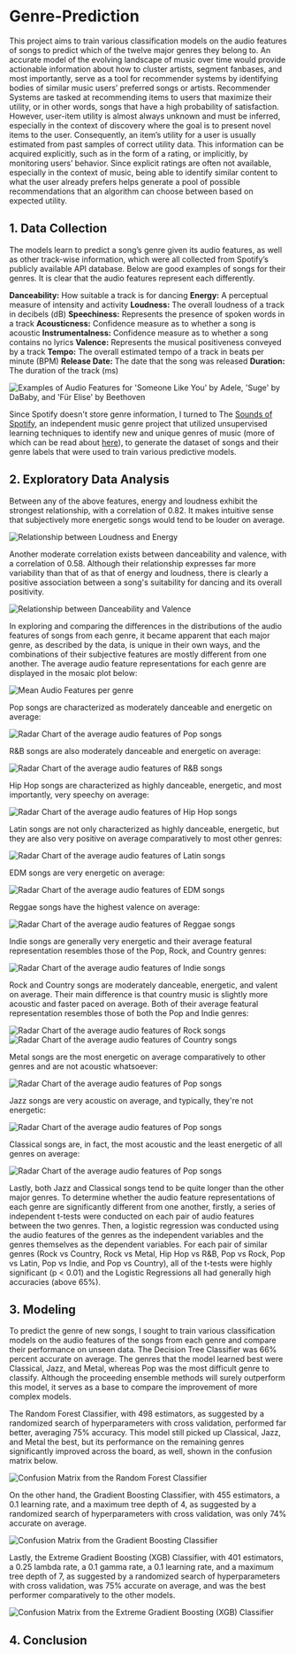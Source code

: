 # Genre-Prediction

This project aims to train various classification models on the audio features of songs to predict which of the twelve major genres they belong to. An accurate model of the evolving landscape of music over time would provide actionable information about how to cluster artists, segment fanbases, and most importantly, serve as a tool for recommender systems by identifying bodies of similar music users’ preferred songs or artists. Recommender Systems are tasked at recommending items to users that maximize their utility, or in other words, songs that have a high probability of satisfaction. However, user-item utility is almost always unknown and must be inferred, especially in the context of discovery where the goal is to present novel items to the user. Consequently, an item’s utility for a user is usually estimated from past samples of correct utility data. This information can be acquired explicitly, such as in the form of a rating, or implicitly, by monitoring users’ behavior. Since explicit ratings are often not available, especially in the context of music, being able to identify similar content to what the user already prefers helps generate a pool of possible recommendations that an algorithm can choose between based on expected utility. 

## 1. Data Collection

The models learn to predict a song’s genre given its audio features, as well as other track-wise information, which were all collected from Spotify’s publicly available API database. Below are good examples of songs for their genres. It is clear that the audio features represent each differently.

**Danceability:** How suitable a track is for dancing
**Energy:** A perceptual measure of intensity and activity
**Loudness:** The overall loudness of a track in decibels (dB)
**Speechiness:** Represents the presence of spoken words in a track
**Acousticness:** Confidence measure as to whether a song is acoustic
**Instrumentalness:** Confidence measure as to whether a song contains no lyrics
**Valence:** Represents the musical positiveness conveyed by a track
**Tempo:** The overall estimated tempo of a track in beats per minute (BPM)
**Release Date:** The date that the song was released
**Duration:** The duration of the track (ms)

![Examples of Audio Features for 'Someone Like You' by Adele, 'Suge' by DaBaby, and 'Für Elise' by Beethoven](images/audio_features.png)

Since Spotify doesn't store genre information, I turned to The [Sounds of Spotify](https://open.spotify.com/user/thesoundsofspotify), an independent music genre project that utilized unsupervised learning techniques to identify new and unique genres of music (more of which can be read about [here](https://artists.spotify.com/blog/how-spotify-discovers-the-genres-of-tomorrow)), to generate the dataset of songs and their genre labels that were used to train various predictive models. 

## 2. Exploratory Data Analysis

Between any of the above features, energy and loudness exhibit the strongest relationship, with a correlation of 0.82. It makes intuitive sense that subjectively more energetic songs would tend to be louder on average. 

![Relationship between Loudness and Energy](images/energyVSloudness.png)

Another moderate correlation exists between danceability and valence, with a correlation of 0.58. Although their relationship expresses far more variability than that of as that of energy and loudness, there is clearly a positive association between a song's suitability for dancing and its overall positivity.

![Relationship between Danceability and Valence](images/danceabilityVSvalence.png)

In exploring and comparing the differences in the distributions of the audio features of songs from each genre, it became apparent that each major genre, as described by the data, is unique in their own ways, and the combinations of their subjective features are mostly different from one another. The average audio feature representations for each genre are displayed in the mosaic plot below:

![Mean Audio Features per genre](images/mosaicAudioFeatures.png)

Pop songs are characterized as moderately danceable and energetic on average:

![Radar Chart of the average audio features of Pop songs](images/pop.png)

R&B songs are also moderately danceable and energetic on average:

![Radar Chart of the average audio features of R&B songs](images/r&b.png)

Hip Hop songs are characterized as highly danceable, energetic, and most importantly, very speechy on average:

![Radar Chart of the average audio features of Hip Hop songs](images/hiphop.png)

Latin songs are not only characterized as highly danceable, energetic, but they are also very positive on average comparatively to most other genres:

![Radar Chart of the average audio features of Latin songs](images/latin.png)

EDM songs are very energetic on average:

![Radar Chart of the average audio features of EDM songs](images/edm.png)

Reggae songs have the highest valence on average:

![Radar Chart of the average audio features of Reggae songs](images/reggae.png)

Indie songs are generally very energetic and their average featural representation resembles those of the Pop, Rock, and Country genres:

![Radar Chart of the average audio features of Indie songs](images/indie.png)

Rock and Country songs are moderately danceable, energetic, and valent on average. Their main difference is that country music is slightly more acoustic and faster paced on average. Both of their average featural representation resembles those of both the Pop and Indie genres:

![Radar Chart of the average audio features of Rock songs](images/rock.png)
![Radar Chart of the average audio features of Country songs](images/country.png)

Metal songs are the most energetic on average comparatively to other genres and are not acoustic whatsoever:

![Radar Chart of the average audio features of Pop songs](images/metal.png)

Jazz songs are very acoustic on average, and typically, they're not energetic:

![Radar Chart of the average audio features of Pop songs](images/jazz.png)

Classical songs are, in fact, the most acoustic and the least energetic of all genres on average:

![Radar Chart of the average audio features of Pop songs](images/classical.png)

Lastly, both Jazz and Classical songs tend to be quite longer than the other major genres.
To determine whether the audio feature representations of each genre are significantly different from one another, firstly, a series of independent t-tests were conducted on each pair of audio features between the two genres. Then, a logistic regression was conducted using the audio features of the genres as the independent variables and the genres themselves as the dependent variables. For each pair of similar genres (Rock vs Country, Rock vs Metal, Hip Hop vs R&B, Pop vs Rock, Pop vs Latin, Pop vs Indie, and Pop vs Country), all of the t-tests were highly significant (p < 0.01) and the Logistic Regressions all had generally high accuracies (above 65%).


## 3. Modeling

To predict the genre of new songs, I sought to train various classification models on the audio features of the songs from each genre and compare their performance on unseen data. The Decision Tree Classifier was 66% percent accurate on average. The genres that the model learned best were Classical, Jazz, and Metal, whereas Pop was the most difficult genre to classify. Although the proceeding ensemble methods will surely outperform this model, it serves as a base to compare the improvement of more complex models. 

The Random Forest Classifier, with 498 estimators, as suggested by a randomized search of hyperparameters with cross validation, performed far better, averaging 75% accuracy. This model still picked up Classical, Jazz, and Metal the best, but its performance on the remaining genres significantly improved across the board, as well, shown in the confusion matrix below.

![Confusion Matrix from the Random Forest Classifier](images/RandomForestClassifier.png)

On the other hand, the Gradient Boosting Classifier, with 455 estimators, a 0.1 learning rate, and a maximum tree depth of 4, as suggested by a randomized search of hyperparameters with cross validation, was only 74% accurate on average. 

![Confusion Matrix from the Gradient Boosting Classifier](images/GradientBoostingClassifier.png)

Lastly, the Extreme Gradient Boosting (XGB) Classifier, with 401 estimators, a 0.25 lambda rate, a 0.1 gamma rate, a 0.1 learning rate, and a maximum tree depth of 7, as suggested by a randomized search of hyperparameters with cross validation, was 75% accurate on average, and was the best performer comparatively to the other models.

![Confusion Matrix from the Extreme Gradient Boosting (XGB) Classifier](images/XGBClassifier.png)

## 4. Conclusion

